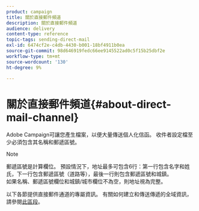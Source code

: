 ```yaml
---
product: campaign
title: 關於直接郵件頻道
description: 關於直接郵件頻道
audience: delivery
content-type: reference
topic-tags: sending-direct-mail
exl-id: 6474cf2e-c4db-4430-b001-18bf4911b0ea
source-git-commit: 98d646919fedc66ee9145522ad0c5f15b25dbf2e
workflow-type: tm+mt
source-wordcount: '130'
ht-degree: 9%

---
```


# 關於直接郵件頻道{#about-direct-mail-channel}

Adobe Campaign可讓您產生檔案，以便大量傳送個人化信函。 收件者設定檔至少必須包含其名稱和郵遞區號。

>[!NOTE]
>
>郵遞區號是計算欄位。 預設情況下，地址最多可包含6行：第一行包含名字和姓氏，下一行包含郵遞區號（道路等），最後一行則包含郵遞區號和城鎮。\
>如果名稱、郵遞區號欄位和城鎮/城市欄位不為空，則地址視為完整。

以下各節提供直接郵件通道的專屬資訊。 有關如何建立和傳送傳遞的全域資訊，請參閱[此區段](../../delivery/using/steps-about-delivery-creation-steps.md)。
